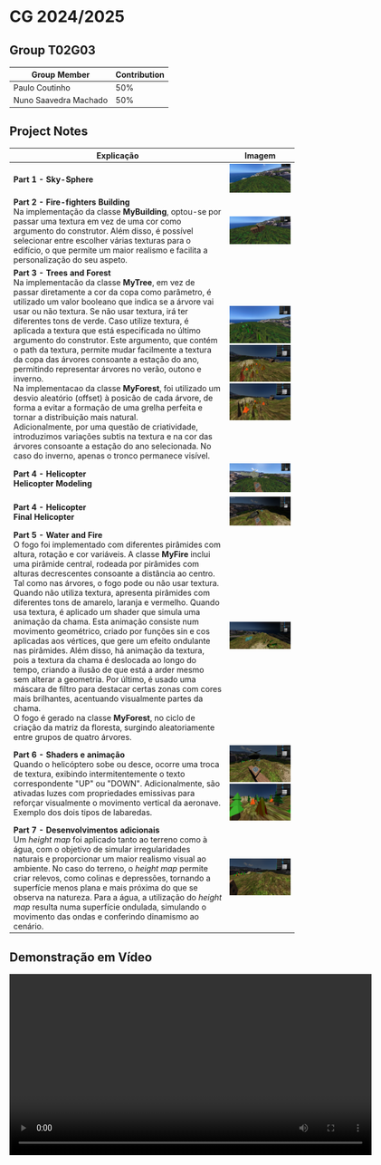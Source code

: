 # CG 2024/2025

## Group T02G03

| Group Member | Contribution |
| --- | --- |
| Paulo Coutinho  | 50% |
| Nuno Saavedra Machado | 50% |

## Project Notes

| Explicação | Imagem |
| --- | --- |
| **Part 1 - Sky-Sphere** | ![Screenshot 1](screenshots/project-t02g03-1.png) |
| **Part 2 - Fire-fighters Building**<br>Na implementação da classe **MyBuilding**, optou-se por passar uma textura em vez de uma cor como argumento do construtor. Além disso, é possível selecionar entre escolher várias texturas para o edifício, o que permite um maior realismo e facilita a personalização do seu aspeto. | ![Screenshot 2](screenshots/project-t02g03-2.png) |
| **Part 3 - Trees and Forest**<br>Na implementacão da classe **MyTree**, em vez de passar diretamente a cor da copa como parâmetro, é utilizado um valor booleano que indica se a árvore vai usar ou não textura. Se não usar textura, irá ter diferentes tons de verde. Caso utilize textura, é aplicada a textura que está especificada no último argumento do construtor. Este argumento, que contém o path da textura, permite mudar facilmente a textura da copa das árvores consoante a estação do ano, permitindo representar árvores no verão, outono e inverno.<br>Na implementacao da classe **MyForest**, foi utilizado um desvio aleatório (offset) à posicão de cada árvore, de forma a evitar a formação de uma grelha perfeita e tornar a distribuição mais natural.<br>Adicionalmente, por uma questão de criatividade, introduzimos variações subtis na textura e na cor das árvores consoante a estação do ano selecionada. No caso do inverno, apenas o tronco permanece visível. | ![Screenshot 3](screenshots/project-t02g03-3.png)<br>![Screenshot 7](screenshots/project-t02g03-7.png)<br>![Screenshot 8](screenshots/project-t02g03-8.png) |
| **Part 4 - Helicopter**<br>**Helicopter Modeling** | ![Screenshot 4](screenshots/project-t02g03-4.png) |
| **Part 4 - Helicopter**<br>**Final Helicopter** | ![Screenshot 5](screenshots/project-t02g03-5.png) |
| **Part 5 - Water and Fire**<br>O fogo foi implementado com diferentes pirâmides com altura, rotação e cor variáveis. A classe **MyFire** inclui uma pirâmide central, rodeada por pirâmides com alturas decrescentes consoante a distância ao centro.<br>Tal como nas árvores, o fogo pode ou não usar textura. Quando não utiliza textura, apresenta pirâmides com diferentes tons de amarelo, laranja e vermelho. Quando usa textura, é aplicado um shader que simula uma animação da chama. Esta animação consiste num movimento geométrico, criado por funções sin e cos aplicadas aos vértices, que gere um efeito ondulante nas pirâmides. Além disso, há animação da textura, pois a textura da chama é deslocada ao longo do tempo, criando a ilusão de que está a arder mesmo sem alterar a geometria. Por último, é usado uma máscara de filtro para destacar certas zonas com cores mais brilhantes, acentuando visualmente partes da chama.<br>O fogo é gerado na classe **MyForest**, no ciclo de criação da matriz da floresta, surgindo aleatoriamente entre grupos de quatro árvores. | ![Screenshot 6](screenshots/project-t02g03-6.png) |
| **Part 6 - Shaders e animação**<br>Quando o helicóptero sobe ou desce, ocorre uma troca de textura, exibindo intermitentemente o texto correspondente "UP" ou "DOWN". Adicionalmente, são ativadas luzes com propriedades emissivas para reforçar visualmente o movimento vertical da aeronave.<br>Exemplo dos dois tipos de labaredas. | ![Screenshot 9](screenshots/project-t02g03-9.png)<br>![Screenshot 10](screenshots/project-t02g03-10.png) |
| **Part 7 - Desenvolvimentos adicionais**<br>Um *height map* foi aplicado tanto ao terreno como à água, com o objetivo de simular irregularidades naturais e proporcionar um maior realismo visual ao ambiente. No caso do terreno, o *height map* permite criar relevos, como colinas e depressões, tornando a superfície menos plana e mais próxima do que se observa na natureza. Para a água, a utilização do *height map* resulta numa superfície ondulada, simulando o movimento das ondas e conferindo dinamismo ao cenário. | ![Screenshot 11](screenshots/project-t02g03-11.png) |

## Demonstração em Vídeo

<video width="640" controls>
  <source src="video/project-t02g03-video.mp4" type="video/mp4">
</video>